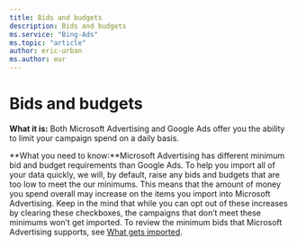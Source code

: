 ```yaml
---
title: Bids and budgets
description: Bids and budgets
ms.service: "Bing-Ads"
ms.topic: "article"
author: eric-urban
ms.author: eur
---
```


# Bids and budgets

**What it is:** Both Microsoft Advertising and Google Ads offer you the ability to limit your campaign spend on a daily basis.

**What you need to know:**Microsoft Advertising has different minimum bid and budget requirements than Google Ads. To help you import all of your data quickly, we will, by default, raise any bids and budgets that are too low to meet the our minimums. This means that the amount of money you spend overall may increase on the items you import into Microsoft Advertising. Keep in the mind that while you can opt out of these increases by clearing these checkboxes, the campaigns that don’t meet these minimums won’t get imported. To review the minimum bids that Microsoft Advertising supports, see [What gets imported](../hlp_BA_CONC_ImportWhatInfo.md).


